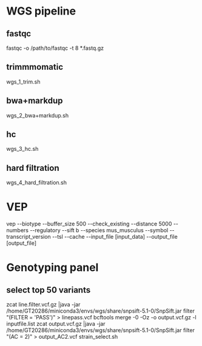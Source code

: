 # WGS pipeline

## fastqc
fastqc -o /path/to/fastqc -t 8 *.fastq.gz

## trimmmomatic
wgs_1_trim.sh

## bwa+markdup
wgs_2_bwa+markdup.sh

## hc
wgs_3_hc.sh

## hard filtration
wgs_4_hard_filtration.sh

# VEP
vep --biotype --buffer_size 500 --check_existing --distance 5000 --numbers --regulatory --sift b --species mus_musculus --symbol --transcript_version --tsl --cache --input_file [input_data] --output_file [output_file]

# Genotyping panel

## select top 50 variants
zcat line.filter.vcf.gz |java -jar /home/GT20286/miniconda3/envs/wgs/share/snpsift-5.1-0/SnpSift.jar filter "(FILTER = 'PASS')" > linepass.vcf
bcftools merge -0 -Oz -o output.vcf.gz -l inputfile.list
zcat output.vcf.gz |java -jar /home/GT20286/miniconda3/envs/wgs/share/snpsift-5.1-0/SnpSift.jar filter "(AC = 2)" > output_AC2.vcf
strain_select.sh
